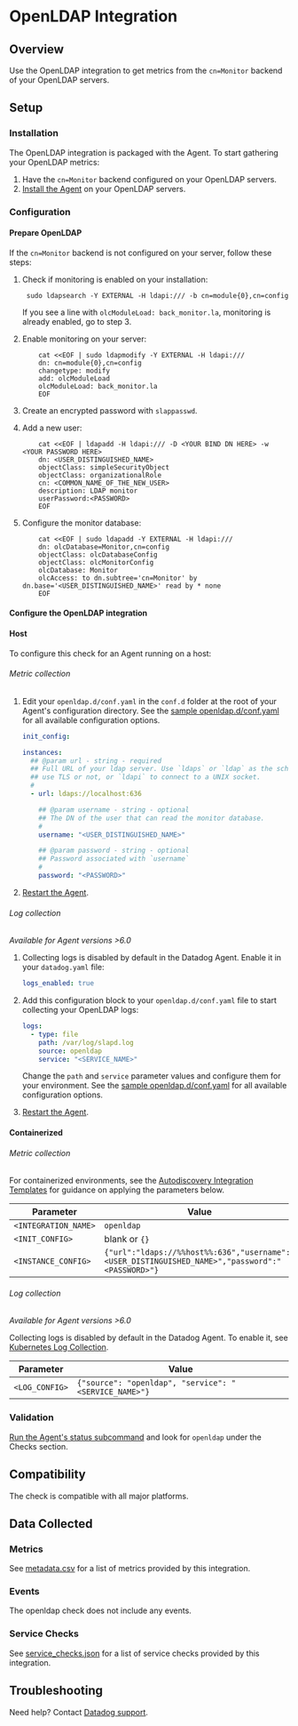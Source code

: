 # OpenLDAP Integration

## Overview

Use the OpenLDAP integration to get metrics from the `cn=Monitor` backend of your OpenLDAP servers.

## Setup

### Installation

The OpenLDAP integration is packaged with the Agent. To start gathering your OpenLDAP metrics:

1. Have the `cn=Monitor` backend configured on your OpenLDAP servers.
2. [Install the Agent][1] on your OpenLDAP servers.

### Configuration

#### Prepare OpenLDAP

If the `cn=Monitor` backend is not configured on your server, follow these steps:

1. Check if monitoring is enabled on your installation:

   ```shell
    sudo ldapsearch -Y EXTERNAL -H ldapi:/// -b cn=module{0},cn=config
   ```

   If you see a line with `olcModuleLoad: back_monitor.la`, monitoring is already enabled, go to step 3.

2. Enable monitoring on your server:

   ```text
       cat <<EOF | sudo ldapmodify -Y EXTERNAL -H ldapi:///
       dn: cn=module{0},cn=config
       changetype: modify
       add: olcModuleLoad
       olcModuleLoad: back_monitor.la
       EOF
   ```

3. Create an encrypted password with `slappasswd`.
4. Add a new user:

   ```text
       cat <<EOF | ldapadd -H ldapi:/// -D <YOUR BIND DN HERE> -w <YOUR PASSWORD HERE>
       dn: <USER_DISTINGUISHED_NAME>
       objectClass: simpleSecurityObject
       objectClass: organizationalRole
       cn: <COMMON_NAME_OF_THE_NEW_USER>
       description: LDAP monitor
       userPassword:<PASSWORD>
       EOF
   ```

5. Configure the monitor database:

   ```text
       cat <<EOF | sudo ldapadd -Y EXTERNAL -H ldapi:///
       dn: olcDatabase=Monitor,cn=config
       objectClass: olcDatabaseConfig
       objectClass: olcMonitorConfig
       olcDatabase: Monitor
       olcAccess: to dn.subtree='cn=Monitor' by dn.base='<USER_DISTINGUISHED_NAME>' read by * none
       EOF
   ```

#### Configure the OpenLDAP integration

<!-- xxx tabs xxx -->
<!-- xxx tab "Host" xxx -->

#### Host

To configure this check for an Agent running on a host:

###### Metric collection

1. Edit your `openldap.d/conf.yaml` in the `conf.d` folder at the root of your Agent's configuration directory. See the [sample openldap.d/conf.yaml][2] for all available configuration options.

   ```yaml
   init_config:

   instances:
     ## @param url - string - required
     ## Full URL of your ldap server. Use `ldaps` or `ldap` as the scheme to
     ## use TLS or not, or `ldapi` to connect to a UNIX socket.
     #
     - url: ldaps://localhost:636

       ## @param username - string - optional
       ## The DN of the user that can read the monitor database.
       #
       username: "<USER_DISTINGUISHED_NAME>"

       ## @param password - string - optional
       ## Password associated with `username`
       #
       password: "<PASSWORD>"
   ```

2. [Restart the Agent][3].

###### Log collection

_Available for Agent versions >6.0_

1. Collecting logs is disabled by default in the Datadog Agent. Enable it in your `datadog.yaml` file:

   ```yaml
   logs_enabled: true
   ```

2. Add this configuration block to your `openldap.d/conf.yaml` file to start collecting your OpenLDAP logs:

   ```yaml
   logs:
     - type: file
       path: /var/log/slapd.log
       source: openldap
       service: "<SERVICE_NAME>"
   ```

    Change the `path` and `service` parameter values and configure them for your environment. See the [sample openldap.d/conf.yaml][2] for all available configuration options.

3. [Restart the Agent][3].

<!-- xxz tab xxx -->
<!-- xxx tab "Containerized" xxx -->

#### Containerized

###### Metric collection

For containerized environments, see the [Autodiscovery Integration Templates][4] for guidance on applying the parameters below.

| Parameter            | Value                                                                                           |
| -------------------- | ----------------------------------------------------------------------------------------------- |
| `<INTEGRATION_NAME>` | `openldap`                                                                                      |
| `<INIT_CONFIG>`      | blank or `{}`                                                                                   |
| `<INSTANCE_CONFIG>`  | `{"url":"ldaps://%%host%%:636","username":"<USER_DISTINGUISHED_NAME>","password":"<PASSWORD>"}` |

###### Log collection

_Available for Agent versions >6.0_

Collecting logs is disabled by default in the Datadog Agent. To enable it, see [Kubernetes Log Collection][5].

| Parameter      | Value                                                 |
| -------------- | ----------------------------------------------------- |
| `<LOG_CONFIG>` | `{"source": "openldap", "service": "<SERVICE_NAME>"}` |

<!-- xxz tab xxx -->
<!-- xxz tabs xxx -->

### Validation

[Run the Agent's status subcommand][6] and look for `openldap` under the Checks section.

## Compatibility

The check is compatible with all major platforms.

## Data Collected

### Metrics

See [metadata.csv][7] for a list of metrics provided by this integration.

### Events

The openldap check does not include any events.

### Service Checks

See [service_checks.json][8] for a list of service checks provided by this integration.

## Troubleshooting

Need help? Contact [Datadog support][9].


[1]: https://app.datadoghq.com/account/settings#agent
[2]: https://github.com/DataDog/integrations-core/blob/master/openldap/datadog_checks/openldap/data/conf.yaml.example
[3]: https://docs.datadoghq.com/agent/guide/agent-commands/#start-stop-and-restart-the-agent
[4]: https://docs.datadoghq.com/agent/kubernetes/integrations/
[5]: https://docs.datadoghq.com/agent/kubernetes/log/
[6]: https://docs.datadoghq.com/agent/guide/agent-commands/#agent-status-and-information
[7]: https://github.com/DataDog/integrations-core/blob/master/openldap/metadata.csv
[8]: https://github.com/DataDog/integrations-core/blob/master/openldap/assets/service_checks.json
[9]: https://docs.datadoghq.com/help/
